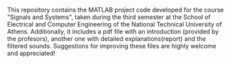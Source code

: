This repository contains the MATLAB project code developed for the course "Signals and Systems", taken during the third semester at the School of Electrical and Computer Engineering of the National Technical University of Athens. Additionally, it includes a pdf file with an introduction (provided by the profesors), another one with detailed explanations(report) and the filtered sounds. Suggestions for improving these files are highly welcome and appreciated!
